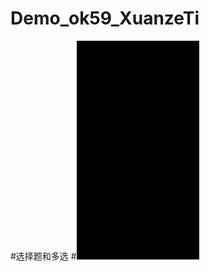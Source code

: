 # Demo_ok59_XuanzeTi
#选择题和多选
#![image](https://github.com/zhangqifan1/Demo_ok59_XuanzeTi/blob/master/app/src/main/res/drawable/a.gif)
